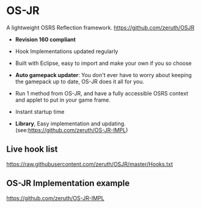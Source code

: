 OS-JR
===================
A lightweight OSRS Reflection framework.
https://github.com/zeruth/OSJR



- **Revision 160 compliant**
- Hook Implementations updated regularly
- Built with Eclipse, easy to import and make your own if you so choose
- **Auto gamepack updater**:
      You don't ever have to worry about keeping the gamepack up to date, OS-JR does it all for you.

- Run 1 method from OS-JR, and have a fully accessible OSRS context and applet to put in your game frame.
- Instant startup time
- **Library**, Easy implementation and updating. (see:https://github.com/zeruth/OS-JR-IMPL)


Live hook list
--------------

https://raw.githubusercontent.com/zeruth/OSJR/master/Hooks.txt

OS-JR Implementation example
----------------------------


https://github.com/zeruth/OS-JR-IMPL
